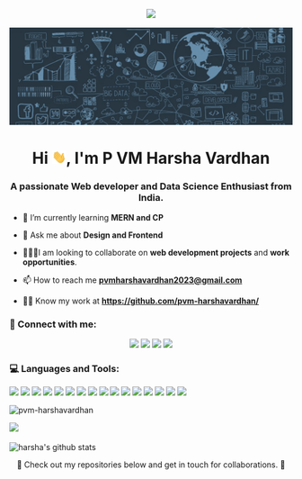 <p align='center'><img  src="https://readme-typing-svg.herokuapp.com?duration=5000&center=true&vCenter=true&width=800&height=30&lines=Welcome+to+my+Github+Account..." /></p>
<p><img src="banner.png"> </p>
<h1 align="center">Hi <img src="https://raw.githubusercontent.com/ABSphreak/ABSphreak/master/gifs/Hi.gif" width="25">, I'm P VM Harsha Vardhan </h1>
<h3 align="center">A passionate Web developer and Data Science Enthusiast from India.</h3>

- 🌱 I’m currently learning **MERN and CP**

- 💬 Ask me about **Design and Frontend**

- 🧑‍🤝‍🧑I am looking to collaborate on **web development projects** and **work opportunities**.

- 📫 How to reach me **pvmharshavardhan2023@gmail.com**

- 👨‍💻 Know my work at **https://github.com/pvm-harshavardhan/**

<h3 align="left">🤝 Connect with me: </h3>
<p align="center">
  <a href="https://linkedin.com/in/pvmharsha-vardhan" target="blank" style="text-decoration: none;"><img src="https://img.shields.io/badge/LinkedIn-0077B5?style=for-the-badge&logo=linkedin&logoColor=white" /></a>
  <a href="https://twitter.com/pvm_harsha" target="blank" style="text-decoration: none;"><img src="https://img.shields.io/badge/X-000000?style=for-the-badge&logo=x&logoColor=white" /></a>
  <a href="https://auth.geeksforgeeks.org/user/harsha2k23" target="blank" style="text-decoration: none;"><img src="https://img.shields.io/badge/GeeksforGeeks-298D46?style=for-the-badge&logo=geeksforgeeks&logoColor=white" /></a>
  <a href="https://www.leetcode.com/pvmharshavardhan2023" target="blank" style="text-decoration: none;"><img src="https://img.shields.io/badge/-LeetCode-FFA116?style=for-the-badge&logo=LeetCode&logoColor=black" /></a>
</p>

<h3 align="left">💻 Languages and Tools:</h3>
<p>
  <img src="https://img.shields.io/badge/Python-FFD43B?style=for-the-badge&logo=python&logoColor=blue"/>
  <img src="https://img.shields.io/badge/HTML5-E34F26?style=for-the-badge&logo=html5&logoColor=white"/>
  <img src="https://img.shields.io/badge/CSS3-1572B6?style=for-the-badge&logo=css3&logoColor=white"/>
  <img src="https://img.shields.io/badge/Bootstrap-563D7C?style=for-the-badge&logo=bootstrap&logoColor=white"/>
  <img src="https://img.shields.io/badge/JavaScript-323330?style=for-the-badge&logo=javascript&logoColor=F7DF1E"/>
  <img src="https://img.shields.io/badge/React-20232A?style=for-the-badge&logo=react&logoColor=61DAFB" />
  <img src="https://img.shields.io/badge/GIT-E44C30?style=for-the-badge&logo=git&logoColor=white"/>
  <img src="https://img.shields.io/badge/GitHub-100000?style=for-the-badge&logo=github&logoColor=white"/>
  <img src="https://img.shields.io/badge/C-00599C?style=for-the-badge&logo=c&logoColor=white"/>
  <img src="https://img.shields.io/badge/Numpy-777BB4?style=for-the-badge&logo=numpy&logoColor=white"/>
  <img src="https://img.shields.io/badge/Pandas-2C2D72?style=for-the-badge&logo=pandas&logoColor=white"/>
  <img src="https://img.shields.io/badge/MySQL-005C84?style=for-the-badge&logo=mysql&logoColor=white"/>
  <img src="https://img.shields.io/badge/VSCode-0078D4?style=for-the-badge&logo=visual%20studio%20code&logoColor=white"/>
  <img src="https://img.shields.io/badge/Jupyter-F37626.svg?&style=for-the-badge&logo=Jupyter&logoColor=white"/>
  <!-- <img src="https://img.shields.io/badge/Node%20js-339933?style=for-the-badge&logo=nodedotjs&logoColor=white"/>
  <img src="https://img.shields.io/badge/MongoDB-4EA94B?style=for-the-badge&logo=mongodb&logoColor=white"/>
  <img src="https://img.shields.io/badge/Express%20js-000000?style=for-the-badge&logo=express&logoColor=white"/> -->
  <img src="https://img.shields.io/badge/Matplotlib-%23ffffff.svg?style=for-the-badge&logo=Matplotlib&logoColor=black"/>
  <!-- <img src="https://img.shields.io/badge/scikit--learn-%23F7931E.svg?style=for-the-badge&logo=scikit-learn&logoColor=white"/> -->
  <img src="https://img.shields.io/badge/Microsoft_Office-D83B01?style=for-the-badge&logo=microsoft-office&logoColor=white"/>
</p>

<p  align="centre" ><img src="https://github-readme-stats.vercel.app/api/top-langs?username=pvm-harshavardhan&bg_color=0f2d3d&color=1cadfb&theme=tokyonight&line&show_icons=true&locale=en&layout=compact" alt="pvm-harshavardhan" /></p>
<p  align="centre" ><img src="https://github-readme-stats.vercel.app/api?username=pvm-harshavardhan&bg_color=0f2d3d&color=1cadfb&theme=tokyonight&line&show_icons=true&locale=en&layout=compact"></p>

<!--
<p><img src='https://github-readme-activity-graph.vercel.app/graph?username=pvm-harshavardhan&theme=react-dark)](https://github.com/ashutosh00710/github-readme-activity-graph'></p>
<img src='https://komarev.com/ghpvc/?username=pvm-harshavardhan&title_color=ff0087&label_color=000000&style=flat-square&label=WELCOME+DEVELOPERS+COUNT' />
-->

<img align='center' height="200px" width="380px" src="https://github-readme-streak-stats.herokuapp.com?user=pvm-harshavardhan&hide_border=true&date_format=M%20j%5B%2C%20Y%5D&background=DDDDDD" alt="harsha's github stats" />

<p align="center">🌟 Check out my repositories below and get in touch for collaborations. 🌟</p>
